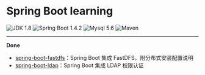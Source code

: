 Spring Boot learning
=========================

![JDK 1.8](https://img.shields.io/badge/JDK-1.8-brightgreen.svg)
![Spring Boot 1.4.2](https://img.shields.io/badge/Spring%20Boot-1.4.2-brightgreen.svg)
![Mysql 5.6](https://img.shields.io/badge/Mysql-5.6-blue.svg)
![Maven](https://img.shields.io/badge/Maven-3.5.4-yellowgreen.svg)

---

**Done**

- [spring-boot-fastdfs](https://github.com/NaraLuwan/spring-boot-learning/tree/master/spring-boot-fasfdfs)：Spring Boot 集成 FastDFS，附分布式安装配置说明
- [spring-boot-ldap](https://github.com/NaraLuwan/spring-boot-learning/tree/master/spring-boot-ldap)：Spring Boot 集成 LDAP 权限认证
